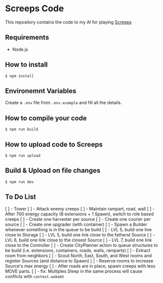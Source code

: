 Screeps Code
============

This repository contains the code to my AI for playing [Screeps](https://screeps.com)

## Requirements
- Node.js

## How to install
```
$ npm install
```

## Environemnt Variables
Create a `.env` file from `.env.example` and fill all the details.

## How to compile your code
```
$ npm run build
```

## How to upload code to Screeps
```
$ npm run upload
```

## Build & Upload on file changes
```
$ npm run dev
```

## To Do List
[ ] - Tower
  [ ] - Attack enemy creeps
  [ ] - Maintain rampart, road, wall
[ ] - After 700 energy capacity (8 extensions + 1 Spawn), switch to role based creeps
  [ ] - Create one harvester per source
  [ ] - Create one courier per source
  [ ] - Create one upgrader (with container)
  [ ] - Spawn a Builder whenever something is in the queue to be build
[ ] - LVL 5, build one line close to Storage
[ ] - LVL 5, build one link close to the fatherst Source
[ ] - LVL 6, build one link close to the closest Source
[ ] - LVL 7, build one link close to the Controller
[ ] - Create CityPlanner action to queue structures to be build (i.e. extensions, containers, roads, walls, ramparts)
[ ] - Extract room from neighbors
  [ ] - Scout North, East, South, and West rooms and register Sources (and distance to Spawn)
  [ ] - Reserve rooms to increase Source's max energy
[ ] - After roads are in place, spawn creeps with less MOVE parts.
[ ] - fix: Multiples Sleep in the same process will cause conflicts with `context.wakeAt`

